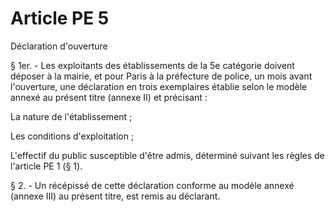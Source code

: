 # Article PE 5

Déclaration d'ouverture

§ 1er. - Les exploitants des établissements de la 5e catégorie doivent déposer à la mairie, et pour Paris à la préfecture de police, un mois avant l'ouverture, une déclaration en trois exemplaires établie selon le modèle annexé au présent titre (annexe II) et précisant :

La nature de l'établissement ;

Les conditions d'exploitation ;

L'effectif du public susceptible d'être admis, déterminé suivant les règles de l'article PE 1 (§ 1).

§ 2. - Un récépissé de cette déclaration conforme au modèle annexé (annexe III) au présent titre, est remis au déclarant.
